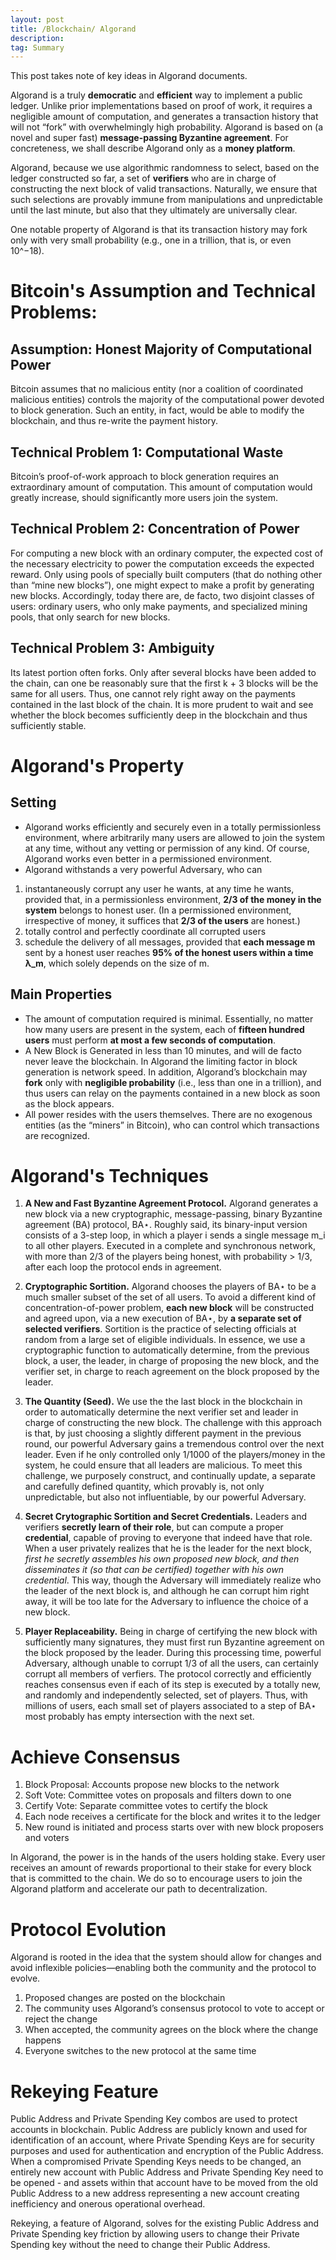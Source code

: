 ```yaml
---
layout: post
title: /Blockchain/ Algorand
description:
tag: Summary
---
```


This post takes note of key ideas in Algorand documents.

Algorand is a truly **democratic** and **efficient** way to implement a public ledger. Unlike prior implementations based on proof of work, it requires a negligible amount of computation, and generates a transaction history that will not “fork” with overwhelmingly high probability. Algorand is based on (a novel and super fast) **message-passing Byzantine agreement**. For concreteness, we shall describe Algorand only as a **money platform**.

Algorand, because we use algorithmic randomness to select, based on the ledger constructed so far, a set of **verifiers** who are in charge of constructing the next block of valid transactions. Naturally, we ensure that such selections are provably immune from manipulations and unpredictable until the last minute, but also that they ultimately are universally clear.

One notable property of Algorand is that its transaction history may fork only with very small probability (e.g., one in a trillion, that is, or even 10^−18).

# Bitcoin's Assumption and Technical Problems:

## Assumption: Honest Majority of Computational Power

Bitcoin assumes that no malicious entity (nor a coalition of coordinated malicious entities) controls the majority of the computational power devoted to block generation. Such an entity, in fact, would be able to modify the blockchain, and thus re-write the payment history.

## Technical Problem 1: Computational Waste

Bitcoin’s proof-of-work approach to block generation requires an extraordinary amount of computation. This amount of computation would greatly increase, should significantly more users join the system.

## Technical Problem 2: Concentration of Power

For computing a new block with an ordinary computer, the expected cost of the necessary electricity to power the computation exceeds the expected reward. Only using pools of specially built computers (that do nothing other than “mine new blocks”), one might expect to make a profit by generating new blocks. Accordingly, today there are, de facto, two disjoint classes of users: ordinary users, who only make payments, and specialized mining pools, that only search for new blocks.

## Technical Problem 3: Ambiguity

Its latest portion often forks.  Only after several blocks have been added to the chain, can one be reasonably sure that the first k + 3 blocks will be the same for all users. Thus, one cannot rely right away on the payments contained in the last block of the chain. It is more prudent to wait and see whether the block becomes sufficiently deep in the blockchain and thus sufficiently stable.

# Algorand's Property

## Setting
* Algorand works efficiently and securely even in a totally permissionless environment, where arbitrarily many users are allowed to join the system at any time, without any vetting or permission of any kind. Of course, Algorand works even better in a permissioned environment.
* Algorand withstands a very powerful Adversary, who can
1. instantaneously corrupt any user he wants, at any time he wants, provided that, in a permissionless environment, **2/3 of the money in the system** belongs to honest user. (In a permissioned environment, irrespective of money, it suffices that **2/3 of the users** are honest.)
2. totally control and perfectly coordinate all corrupted users
3. schedule the delivery of all messages, provided that **each message m** sent by a honest user reaches **95% of the honest users within a time λ_m**, which solely depends on the size of m.

## Main Properties
* The amount of computation required is minimal. Essentially, no matter how many users are present in the system, each of **fifteen hundred users** must perform **at most a few seconds of computation**.
* A New Block is Generated in less than 10 minutes, and will de facto never leave the blockchain. In Algorand the limiting factor in block generation is network speed. In addition, Algorand’s blockchain may **fork** only with **negligible probability** (i.e., less than one in a trillion), and thus users can relay on the payments contained in a new block as soon as the block appears.
* All power resides with the users themselves. There are no exogenous entities (as the “miners” in Bitcoin), who can control which transactions are recognized.

# Algorand's Techniques

1. **A New and Fast Byzantine Agreement Protocol.** Algorand generates a new block via a new cryptographic, message-passing, binary Byzantine agreement (BA) protocol, BA⋆. Roughly said, its binary-input version consists of a 3-step loop, in which a player i sends a single message m_i to all other players. Executed in a complete and synchronous network, with more than 2/3 of the players being honest, with probability > 1/3, after each loop the protocol ends in agreement.

2. **Cryptographic Sortition.** Algorand chooses the players of BA⋆ to be a much smaller subset of the set of all users. To avoid a different kind of concentration-of-power problem, **each new block** will be constructed and agreed upon, via a new execution of BA⋆, by **a separate set of selected verifiers**. Sortition is the practice of selecting officials at random from a large set of eligible individuals. In essence, we use a cryptographic function to automatically determine, from the previous block, a user, the leader, in charge of proposing the new block, and the verifier set, in charge to reach agreement on the block proposed by the leader. 

3. **The Quantity (Seed).** We use the the last block in the blockchain in order to automatically determine the next verifier set and leader in charge of constructing the new block. The challenge with this approach is that, by just choosing a slightly different payment in the previous round, our powerful Adversary gains a tremendous control over the next leader. Even if he only controlled only 1/1000 of the players/money in the system, he could ensure that all leaders are malicious. To meet this challenge, we purposely construct, and continually update, a separate and carefully defined quantity, which provably is, not only unpredictable, but also not influentiable, by our powerful Adversary.

4. **Secret Crytographic Sortition and Secret Credentials.** Leaders and verifiers **secretly learn of their role**, but can compute a proper **credential**, capable of proving to everyone that indeed have that role. When a user privately realizes that he is the leader for the next block, *first he secretly assembles his own proposed new block, and then disseminates it (so that can be certified) together with his own credential*. This way, though the Adversary will immediately realize who the leader of the next block is, and although he can corrupt him right away, it will be too late for the Adversary to influence the choice of a new block.

5. **Player Replaceability.** Being in charge of certifying the new block with sufficiently many signatures, they must first run Byzantine agreement on the block proposed by the leader. During this processing time, powerful Adversary, although unable to corrupt 1/3 of all the users, can certainly corrupt all members of verfiers. The protocol correctly and efficiently reaches consensus even if each of its step is executed by a totally new, and randomly and independently selected, set of players. Thus, with millions of users, each small set of players associated to a step of BA⋆ most probably has empty intersection with the next set.

# Achieve Consensus
1. Block Proposal: Accounts propose new blocks to the network
2. Soft Vote: Committee votes on proposals and filters down to one
3. Certify Vote: Separate committee votes to certify the block
4. Each node receives a certificate for the block and writes it to the ledger
5. New round is initiated and process starts over with new block proposers and voters

In Algorand, the power is in the hands of the users holding stake. Every user receives an amount of rewards proportional to their stake for every block that is committed to the chain. We do so to encourage users to join the Algorand platform and accelerate our path to decentralization.

# Protocol Evolution
Algorand is rooted in the idea that the system should allow for changes and avoid inflexible policies—enabling both the community and the protocol to evolve.
1. Proposed changes are posted on the blockchain
2. The community uses Algorand’s consensus protocol to vote to accept or reject the change
3. When accepted, the community agrees on the block where the change happens
4. Everyone switches to the new protocol at the same time

# Rekeying Feature

Public Address and Private Spending Key combos are used to protect accounts in blockchain. Public Address are publicly known and used for identification of an account, where Private Spending Keys are for security purposes and used for authentication and encryption of the Public Address. When a compromised Private Spending Keys needs to be changed, an entirely new account with Public Address and Private Spending Key need to be opened - and assets within that account have to be moved from the old Public Address to a new address representing a new account creating inefficiency and onerous operational overhead.

Rekeying, a feature of Algorand, solves for the existing Public Address and Private Spending key friction by allowing users to change their Private Spending key without the need to change their Public Address.

